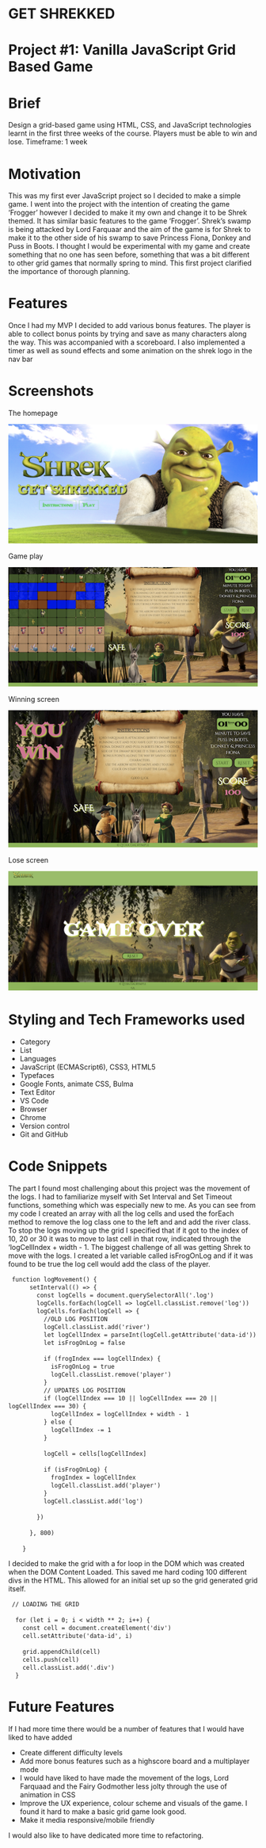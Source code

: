 # GET SHREKKED

# Project #1: Vanilla JavaScript Grid Based Game


# Brief
Design a grid-based game using HTML, CSS, and JavaScript technologies learnt in the first three weeks of the course.  Players must be able to win and lose.
Timeframe: 1 week

# Motivation
This was my first ever JavaScript project so I decided to make a simple game. I went into the project with the intention of creating the game ‘Frogger’ however I decided to make it my own and change it to be Shrek themed. It has similar basic features to the game ‘Frogger’. Shrek’s swamp is being attacked by Lord Farquaar and the aim of the game is for Shrek to make it to the other side of his swamp to save Princess Fiona, Donkey and Puss in Boots.  I thought I would be experimental with my game and create something that no one has seen before, something that was a bit different to other grid games that normally spring to mind. This first project clarified the importance of thorough planning. 

# Features
Once I had my MVP I decided to add various bonus features. The player is able to collect bonus points by  trying and save as many characters  along the way. This was accompanied with a scoreboard. I also implemented a timer as well as sound effects and some animation on the shrek logo in the nav bar

# Screenshots

The homepage

<img src="./grid-game/assets/home.png" >

Game play 

<img src="./grid-game/assets/gameplay.png" >

Winning screen

<img src="./grid-game/assets/win.png" >

Lose screen

<img src="./grid-game/assets/gameover.png" >


# Styling and Tech Frameworks used

- Category
- List
- Languages
- JavaScript (ECMAScript6), CSS3, HTML5
- Typefaces
- Google Fonts, animate CSS, Bulma
- Text Editor
- VS Code
- Browser
- Chrome
- Version control
- Git and GitHub

# Code Snippets

The part I found most challenging about this project was the movement of the logs. I had to familiarize myself with Set Interval and Set Timeout functions, something which was especially new to me. As you can see from my code I created an array with all the log cells and used the forEach method to remove the log class one to the left and and add the river class. To stop the logs moving up the grid I specified that if it got to the index of 10, 20 or 30 it was to move to last cell in that row, indicated through the ‘logCellIndex + width - 1. The biggest challenge of all was getting Shrek to move with the logs. I created a let variable called isFrogOnLog and if it was found to be true the log cell would add the class of the player. 

```
 function logMovement() {
      setInterval(() => {
        const logCells = document.querySelectorAll('.log')
        logCells.forEach(logCell => logCell.classList.remove('log'))
        logCells.forEach(logCell => {
          //OLD LOG POSITION
          logCell.classList.add('river')
          let logCellIndex = parseInt(logCell.getAttribute('data-id'))
          let isFrogOnLog = false

          if (frogIndex === logCellIndex) {
            isFrogOnLog = true
            logCell.classList.remove('player')
          }
          // UPDATES LOG POSITION
          if (logCellIndex === 10 || logCellIndex === 20 || logCellIndex === 30) {
            logCellIndex = logCellIndex + width - 1
          } else {
            logCellIndex -= 1
          }

          logCell = cells[logCellIndex]

          if (isFrogOnLog) {
            frogIndex = logCellIndex
            logCell.classList.add('player')
          }
          logCell.classList.add('log')

        })

      }, 800)

    }
```

I decided to make the grid with a for loop in the DOM which was created when the  DOM Content Loaded. This saved me hard coding 100 different divs in the HTML. This allowed for an initial set up so the grid generated grid itself.

```
 // LOADING THE GRID

  for (let i = 0; i < width ** 2; i++) {
    const cell = document.createElement('div')
    cell.setAttribute('data-id', i)
  
    grid.appendChild(cell)
    cells.push(cell)
    cell.classList.add('.div')
  }
```



# Future Features
If I had more time there would be a number of features that I would have liked to have added
 
 - Create different difficulty levels
 - Add more bonus features such as a highscore board and a multiplayer mode
 - I would have liked to have made the movement of the logs, Lord Farquaad and the Fairy Godmother less jolty through the use of animation in CSS
 - Improve the UX experience, colour scheme and visuals of the game. I found it hard to make a basic grid game look good.
 - Make it media responsive/mobile friendly
 
I would also like to  have dedicated more time to refactoring. 










